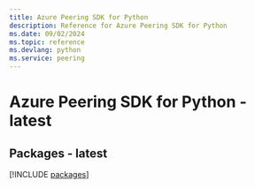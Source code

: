 ```yaml
---
title: Azure Peering SDK for Python
description: Reference for Azure Peering SDK for Python
ms.date: 09/02/2024
ms.topic: reference
ms.devlang: python
ms.service: peering
---
```

# Azure Peering SDK for Python - latest
## Packages - latest
[!INCLUDE [packages](peering-index.md)]